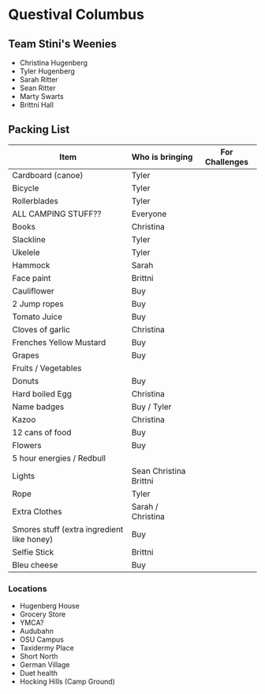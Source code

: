 # Questival Columbus

## Team Stini's Weenies
* Christina Hugenberg
* Tyler Hugenberg
* Sarah Ritter
* Sean Ritter
* Marty Swarts
* Brittni Hall

## Packing List
| Item | Who is bringing | For Challenges |
| ---- | ----------- | ------------- |
| Cardboard (canoe) | Tyler | |
| Bicycle | Tyler |
| Rollerblades | Tyler | |
| ALL CAMPING STUFF?? | Everyone | |
| Books | Christina | |
| Slackline | Tyler | |
| Ukelele | Tyler | 
| Hammock | Sarah | |
| Face paint | Brittni | |
| Cauliflower | Buy | |
| 2 Jump ropes | Buy | |
| Tomato Juice | Buy | |
| Cloves of garlic | Christina | |
| Frenches Yellow Mustard | Buy | |
| Grapes | Buy | |
| Fruits / Vegetables | |
| Donuts | Buy | |
| Hard boiled Egg | Christina | |
| Name badges | Buy / Tyler | |
| Kazoo | Christina | |
| 12 cans of food | Buy | |
| Flowers | Buy | |
| 5 hour energies / Redbull | |
| Lights | Sean Christina Brittni | |
| Rope | Tyler | |
| Extra Clothes | Sarah / Christina | |
| Smores stuff (extra ingredient like honey) | Buy | |
| Selfie Stick | Brittni | |
| Bleu cheese | Buy | |


### Locations
* Hugenberg House
* Grocery Store
* YMCA?
* Audubahn
* OSU Campus
* Taxidermy Place
* Short North
* German Village
* Duet health
* Hocking Hills (Camp Ground)


